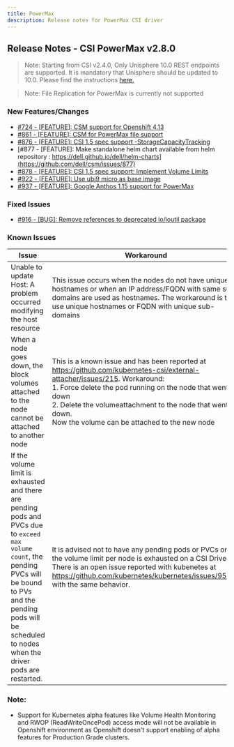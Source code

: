 ```yaml
---
title: PowerMax
description: Release notes for PowerMax CSI driver
---
```


## Release Notes - CSI PowerMax v2.8.0

> Note: Starting from CSI v2.4.0, Only Unisphere 10.0 REST endpoints are supported. It is mandatory that Unisphere should be updated to 10.0. Please find the instructions [here.](https://dl.dell.com/content/manual34878027-dell-unisphere-for-powermax-10-0-0-installation-guide.pdf?language=en-us&ps=true)

>Note: File Replication for PowerMax is currently not supported 



### New Features/Changes

- [#724 - [FEATURE]: CSM support for Openshift 4.13](https://github.com/dell/csm/issues/724)
- [#861 - [FEATURE]: CSM for PowerMax file support ](https://github.com/dell/csm/issues/861)
- [#876 - [FEATURE]: CSI 1.5 spec support -StorageCapacityTracking](https://github.com/dell/csm/issues/876)
- [#877 - [FEATURE]: Make standalone helm chart available from helm repository : https://dell.github.io/dell/helm-charts](https://github.com/dell/csm/issues/877)
- [#878 - [FEATURE]: CSI 1.5 spec support: Implement Volume Limits](https://github.com/dell/csm/issues/878)
- [#922 - [FEATURE]: Use ubi9 micro as base image](https://github.com/dell/csm/issues/922)
- [#937 - [FEATURE]: Google Anthos 1.15 support  for PowerMax](https://github.com/dell/csm/issues/937)

### Fixed Issues

- [#916 - [BUG]: Remove references to deprecated io/ioutil package](https://github.com/dell/csm/issues/916)

### Known Issues

| Issue | Workaround |
|-------|------------|
| Unable to update Host: A problem occurred modifying the host resource | This issue occurs when the nodes do not have unique hostnames or when an IP address/FQDN with same sub-domains are used as hostnames. The workaround is to use unique hostnames or FQDN with unique sub-domains|
| When a node goes down, the block volumes attached to the node cannot be attached to another node | This is a known issue and has been reported at https://github.com/kubernetes-csi/external-attacher/issues/215. Workaround: <br /> 1. Force delete the pod running on the node that went down <br /> 2. Delete the volumeattachment to the node that went down. <br /> Now the volume can be attached to the new node |
| If the volume limit is exhausted and there are pending pods and PVCs due to `exceed max volume count`, the pending PVCs will be bound to PVs and the pending pods will be scheduled to nodes when the driver pods are restarted. | It is advised not to have any pending pods or PVCs once the volume limit per node is exhausted on a CSI Driver. There is an open issue reported with kubenetes at https://github.com/kubernetes/kubernetes/issues/95911 with the same behavior. |
### Note:

- Support for Kubernetes alpha features like Volume Health Monitoring and RWOP (ReadWriteOncePod) access mode will not be available in Openshift environment as Openshift doesn't support enabling of alpha features for Production Grade clusters.
